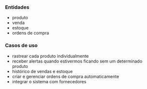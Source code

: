 ### Entidades
- produto
- venda
- estoque
- ordens de compra

### Casos de uso
- rastrear cada produto individualmente
- receber alertas quando estivermos ficando sem um determinado produto
- histórico de vendas e estoque
- criar e gerenciar ordens de compra automaticamente
- integrar o sistema com fornecedores